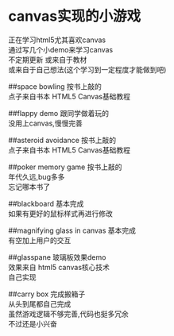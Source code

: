 canvas实现的小游戏
===================

正在学习html5尤其喜欢canvas<br/>
通过写几个小demo来学习canvas <br/>
不定期更新 或来自于教材<br/>
或来自于自己想法(这个学习到一定程度才能做到吧)

##space bowling
按书上敲的<br/>
点子来自书本 HTML5 Canvas基础教程

##flappy demo
跟同学做着玩的 <br/>
没用上canvas,慢慢完善

##asteroid avoidance
按书上敲的<br/>
点子来自书本 HTML5 Canvas基础教程

##poker memory game
按书上敲的<br/>
年代久远,bug多多<br/>
忘记哪本书了

##blackboard
基本完成<br/>
如果有更好的鼠标样式再进行修改

##magnifying glass in canvas
基本完成<br/>
有空加上用户的交互<br/>

##glasspane
玻璃板效果demo<br/>
效果来自 html5 canvas核心技术<br/>
自己实现

##carry box
完成搬箱子<br/>
从头到尾都自己完成<br/>
虽然游戏逻辑不够完善,代码也挺多冗余<br/>
不过还是小兴奋



